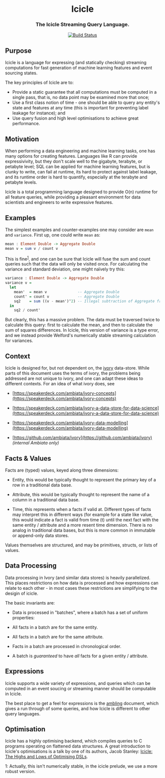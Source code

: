 <div align="center">

# Icicle
### The Icicle Streaming Query Language.

[![Build Status](https://api.travis-ci.com/icicle-lang/icicle.svg?branch=master)](https://travis-ci.com/icicle-lang/icicle)

</div>

Purpose
-------

Icicle is a language for expressing (and statically checking) streaming
computations for fast generation of machine learning features and event
sourcing states.

The key principles of Icicle are to:

 - Provide a static guarantee that all computations must be computed in
   a single pass, that is, no data point may be examined more that once;
 - Use a first class notion of time - one should be able to query any
   entity's state and features at any time (this is important for
   preventing label leakage for instance); and
 - Use query fusion and high level optimisations to achieve great
   performance.

Motivation
----------

When performing a data engineering and machine learning tasks, one has many
options for creating features. Languages like R can provide expressivivity,
but they don't scale well to the gigabyte, terabyte, or petabyte level; SQL
can be applied for machine learning features, but is clunky to write, can
fail at runtime, its hard to protect against label leakage, and its runtime
order is hard to quantify, especially at the terabyte and petabyte levels.

Icicle is a total programming language designed to provide O(n) runtime for
all feature queries, while providing a pleasant environment for data
scientists and engineers to write expressive features.

Examples
--------

The simplest examples and counter-examples one may consider are `mean` and
`variance`. First up, one could write `mean` as:

```haskell
mean : Element Double -> Aggregate Double
mean v = sum v / count v
```

This is fine<sup>[1](#stability)</sup>, and one can be sure that Icicle will
fuse the sum and count queries such that the data will only be visited once.
For calculating the variance and standard deviation, one might naïvely try
this:

```haskell
variance : Element Double -> Aggregate Double
variance v =
  let
    mean'  = mean v              -- Aggregate Double
    count' = count v             -- Aggregate Double
    sq2    = sum ((v - mean')^2) -- Illegal subtraction of Aggregate from Element
  in
    sq2 / count'
```

But clearly, this has a massive problem. The data must be traversed twice
to calculate this query: first to calculate the mean, and then to calculate
the sum of squares differences. In Icicle, this version of variance is a type
error, and we instead provide Welford's numerically stable streaming
calculation for variances.

Context
-------

Icicle is designed for, but not dependent on, the
[ivory](https://speakerdeck.com/ambiata/ivory-concepts)
data-store. While parts of this document uses the terms of ivory,
the problems being addressed are not unique to ivory, and one can adapt
these ideas to different contexts. For an idea of what ivory does, see

 - [https://speakerdeck.com/ambiata/ivory-concepts](https://speakerdeck.com/ambiata/ivory-concepts)

 - [https://speakerdeck.com/ambiata/ivory-a-data-store-for-data-science](https://speakerdeck.com/ambiata/ivory-a-data-store-for-data-science)

 - [https://speakerdeck.com/ambiata/ivory-data-modelling](https://speakerdeck.com/ambiata/ivory-data-modelling)

 - [https://github.com/ambiata/ivory](https://github.com/ambiata/ivory) *(internal Ambiata only)*


Facts & Values
--------------

Facts are (typed) values, keyed along three dimensions:

 - Entity, this would be typically thought to represent the primary key of
   a row in a traditional data base.

 - Attribute, this would be typically thought to represent the name of
   a column in a traditional data base.

 - Time, this represents when a facts if valid at. Different types of
   facts may interpret this in different ways (for example for a state
   like value, this would indicate a fact is valid from time (t) until
   the next fact with the same entity / attribute and a more resent
   time dimension. There is no analog in traditional data bases, but
   this is more common in immutable or append-only data stores.

Values themselves are structured, and may be primitives, structs,
or lists of values.

Data Processing
---------------

Data processing in Ivory (and similar data stores) is heavily
parallelized. This places restrictions on how data is processed
and how expressions can relate to each other - in most cases
these restrictions are simplifying to the desigin of icicle.

The basic invariants are:

 - Data is processed in "batches", where a batch has a set of
   uniform properties:

 - All facts in a batch are for the same entity.

 - All facts in a batch are for the same attribute.

 - Facts in a batch are processed in chronological order.

 - A batch is _guaranteed_ to have _all_ facts for a given
   entity / attribute.


Expressions
-----------

Icicle supports a wide variety of expressions, and queries which
can be computed in an event soucing or streaming manner should be
computable in Icicle.

The best place to get a feel for expressions is the [ambling]
document, which gives a run through of some queries, and how Icicle
is different to other query languages.

Optimisation
------------

Icicle has a highly optimising backend, which compiles queries to
C programs operating on flattened data structures. A great introduction
to Icicle's optimisations is a talk by one of its authors, Jacob Stanley:
[Icicle: The Highs and Lows of Optimising DSLs].

<a name="stability">1</a>: Actually, this isn't numerically stable, in the
  icicle prelude, we use a more robust version.

  [ambling]: https://github.com/ambiata/icicle/blob/master/doc/user/ambling.md
  [Icicle: The Highs and Lows of Optimising DSLs]: https://www.youtube.com/watch?v=ZuCRgghVR1Q
